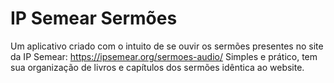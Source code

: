 # IP Semear Sermões

Um aplicativo criado com o intuito de se ouvir os sermões presentes no site da IP Semear: https://ipsemear.org/sermoes-audio/
Simples e prático, tem sua organização de livros e capítulos dos sermões idêntica ao website.
